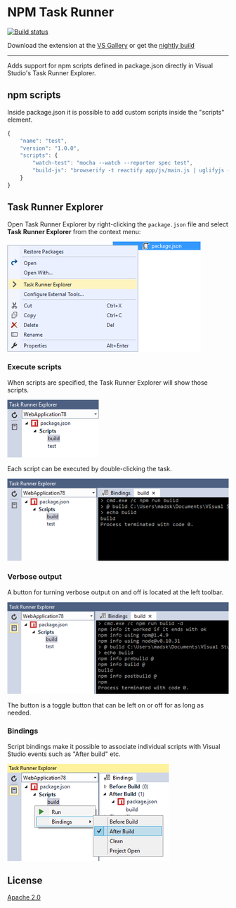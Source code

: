 # NPM Task Runner

[![Build status](https://ci.appveyor.com/api/projects/status/2cohf1g6n0ii7imq?svg=true)](https://ci.appveyor.com/project/madskristensen/npmtaskrunner)

Download the extension at the
[VS Gallery](https://visualstudiogallery.msdn.microsoft.com/8f2f2cbc-4da5-43ba-9de2-c9d08ade4941)
or get the
[nightly build](http://vsixgallery.com/extension/d7f89ba3-815c-4feb-89b9-68d1654e2138/)

---------------------------------------------------------

Adds support for npm scripts defined in package.json 
directly in Visual Studio's Task Runner Explorer.

## npm scripts

Inside package.json it is possible to add custom scripts inside
the "scripts" element.

```js
{
	"name": "test",
	"version": "1.0.0",
	"scripts": {
		"watch-test": "mocha --watch --reporter spec test",
		"build-js": "browserify -t reactify app/js/main.js | uglifyjs -mc > static/bundle.js"
	}
}
```

## Task Runner Explorer
Open Task Runner Explorer by right-clicking the `package.json`
file and select **Task Runner Explorer** from the context menu:

![Open Task Runner Explorer](art/open-trx.png)

### Execute scripts
When scripts are specified, the Task Runner Explorer
will show those scripts.

![Task list](art/task-list.png)

Each script can be executed by double-clicking the task.

![Console](art/console.png)

### Verbose output
A button for turning verbose output on and off is located
at the left toolbar.

![Verbose Output](art/verbose-output.png)

The button is a toggle button that can be left
on or off for as long as needed.

### Bindings
Script bindings make it possible to associate individual scripts
with Visual Studio events such as "After build" etc.

![Visual Studio bindings](art/bindings.png)

## License
[Apache 2.0](LICENSE)
